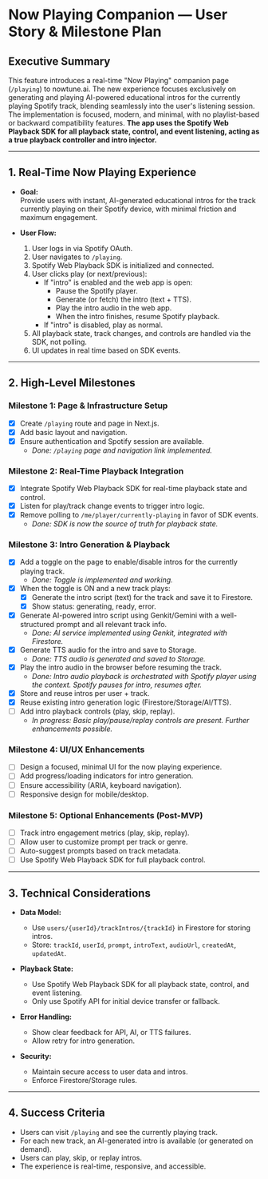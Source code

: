 # Now Playing Companion — User Story & Milestone Plan

## Executive Summary

This feature introduces a real-time "Now Playing" companion page (`/playing`) to nowtune.ai. The new experience focuses exclusively on generating and playing AI-powered educational intros for the currently playing Spotify track, blending seamlessly into the user's listening session. The implementation is focused, modern, and minimal, with no playlist-based or backward compatibility features. **The app uses the Spotify Web Playback SDK for all playback state, control, and event listening, acting as a true playback controller and intro injector.**

---

## 1. Real-Time Now Playing Experience

- **Goal:**  
  Provide users with instant, AI-generated educational intros for the track currently playing on their Spotify device, with minimal friction and maximum engagement.

- **User Flow:**
  1. User logs in via Spotify OAuth.
  2. User navigates to `/playing`.
  3. Spotify Web Playback SDK is initialized and connected.
  4. User clicks play (or next/previous):
     - If "intro" is enabled and the web app is open:
       - Pause the Spotify player.
       - Generate (or fetch) the intro (text + TTS).
       - Play the intro audio in the web app.
       - When the intro finishes, resume Spotify playback.
     - If "intro" is disabled, play as normal.
  5. All playback state, track changes, and controls are handled via the SDK, not polling.
  6. UI updates in real time based on SDK events.

---

## 2. High-Level Milestones

### **Milestone 1: Page & Infrastructure Setup**
- [x] Create `/playing` route and page in Next.js.
- [x] Add basic layout and navigation.
- [x] Ensure authentication and Spotify session are available.
  - _Done: `/playing` page and navigation link implemented._

### **Milestone 2: Real-Time Playback Integration**
- [x] Integrate Spotify Web Playback SDK for real-time playback state and control.
- [x] Listen for play/track change events to trigger intro logic.
- [x] Remove polling to `/me/player/currently-playing` in favor of SDK events.
  - _Done: SDK is now the source of truth for playback state._

### **Milestone 3: Intro Generation & Playback**
- [x] Add a toggle on the page to enable/disable intros for the currently playing track.
  - _Done: Toggle is implemented and working._
- [x] When the toggle is ON and a new track plays:
    - [x] Generate the intro script (text) for the track and save it to Firestore.
    - [x] Show status: generating, ready, error.
- [x] Generate AI-powered intro script using Genkit/Gemini with a well-structured prompt and all relevant track info.
  - _Done: AI service implemented using Genkit, integrated with Firestore._
- [x] Generate TTS audio for the intro and save to Storage.
  - _Done: TTS audio is generated and saved to Storage._
- [x] Play the intro audio in the browser before resuming the track.
  - _Done: Intro audio playback is orchestrated with Spotify player using the context. Spotify pauses for intro, resumes after._
- [x] Store and reuse intros per user + track.
- [x] Reuse existing intro generation logic (Firestore/Storage/AI/TTS).
- [ ] Add intro playback controls (play, skip, replay).
  - _In progress: Basic play/pause/replay controls are present. Further enhancements possible._

### **Milestone 4: UI/UX Enhancements**
- [ ] Design a focused, minimal UI for the now playing experience.
- [ ] Add progress/loading indicators for intro generation.
- [ ] Ensure accessibility (ARIA, keyboard navigation).
- [ ] Responsive design for mobile/desktop.

### **Milestone 5: Optional Enhancements (Post-MVP)**
- [ ] Track intro engagement metrics (play, skip, replay).
- [ ] Allow user to customize prompt per track or genre.
- [ ] Auto-suggest prompts based on track metadata.
- [ ] Use Spotify Web Playback SDK for full playback control.

---

## 3. Technical Considerations

- **Data Model:**  
  - Use `users/{userId}/trackIntros/{trackId}` in Firestore for storing intros.
  - Store: `trackId`, `userId`, `prompt`, `introText`, `audioUrl`, `createdAt`, `updatedAt`.

- **Playback State:**
  - Use Spotify Web Playback SDK for all playback state, control, and event listening.
  - Only use Spotify API for initial device transfer or fallback.

- **Error Handling:**  
  - Show clear feedback for API, AI, or TTS failures.
  - Allow retry for intro generation.

- **Security:**  
  - Maintain secure access to user data and intros.
  - Enforce Firestore/Storage rules.

---

## 4. Success Criteria

- Users can visit `/playing` and see the currently playing track.
- For each new track, an AI-generated intro is available (or generated on demand).
- Users can play, skip, or replay intros.
- The experience is real-time, responsive, and accessible.
